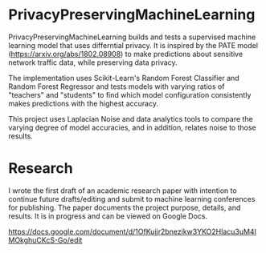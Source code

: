 # PrivacyPreservingMachineLearning

PrivacyPreservingMachineLearning builds and tests a supervised machine learning model that uses differntial privacy. It is inspired by the PATE model 
(https://arxiv.org/abs/1802.08908) to make predictions about sensitive network traffic data, while preserving data privacy. 

The implementation uses Scikit-Learn's Random Forest Classifier and Random Forest Regressor and tests models with varying ratios of "teachers" and "students" to find which model configuration consistently makes predictions with the highest accuracy. 

This project uses Laplacian Noise and data analytics tools to compare the varying degree of model accuracies, and in addition, relates noise to those results.

# Research

I wrote the first draft of an academic research paper with intention to continue future drafts/editing and submit to machine learning conferences for publishing. 
The paper documents the project purpose, details, and results. It is in progress and can be viewed on Google Docs.

https://docs.google.com/document/d/1OfKujjr2bnezikw3YKO2Hlacu3uM4lMOkghuCKcS-Go/edit
  
